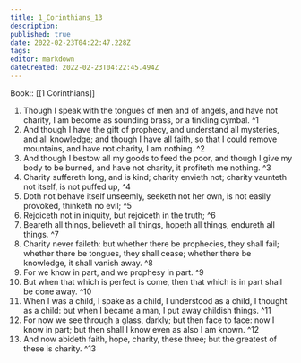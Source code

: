 ```yaml
---
title: 1_Corinthians_13
description: 
published: true
date: 2022-02-23T04:22:47.228Z
tags: 
editor: markdown
dateCreated: 2022-02-23T04:22:45.494Z
---
```


 Book:: [[1 Corinthians]]
 1. Though I speak with the tongues of men and of angels, and have not charity, I am become as sounding brass, or a tinkling cymbal. ^1
 2. And though I have the gift of prophecy, and understand all mysteries, and all knowledge; and though I have all faith, so that I could remove mountains, and have not charity, I am nothing. ^2
 3. And though I bestow all my goods to feed the poor, and though I give my body to be burned, and have not charity, it profiteth me nothing. ^3
 4. Charity suffereth long, and is kind; charity envieth not; charity vaunteth not itself, is not puffed up, ^4
 5. Doth not behave itself unseemly, seeketh not her own, is not easily provoked, thinketh no evil; ^5
 6. Rejoiceth not in iniquity, but rejoiceth in the truth; ^6
 7. Beareth all things, believeth all things, hopeth all things, endureth all things. ^7
 8. Charity never faileth: but whether there be prophecies, they shall fail; whether there be tongues, they shall cease; whether there be knowledge, it shall vanish away. ^8
 9. For we know in part, and we prophesy in part. ^9
 10. But when that which is perfect is come, then that which is in part shall be done away. ^10
 11. When I was a child, I spake as a child, I understood as a child, I thought as a child: but when I became a man, I put away childish things. ^11
 12. For now we see through a glass, darkly; but then face to face: now I know in part; but then shall I know even as also I am known. ^12
 13. And now abideth faith, hope, charity, these three; but the greatest of these is charity. ^13
